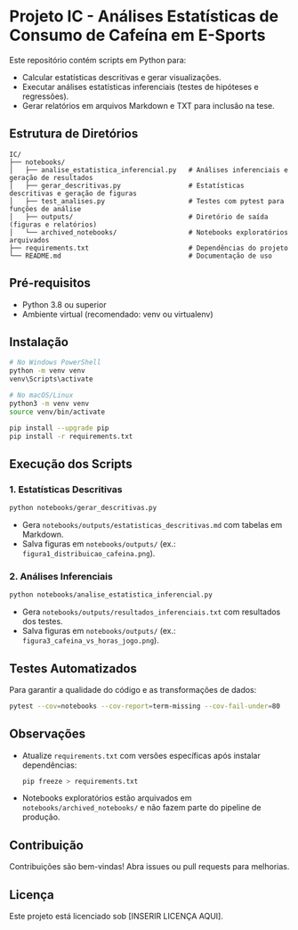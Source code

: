 # Projeto IC - Análises Estatísticas de Consumo de Cafeína em E-Sports

Este repositório contém scripts em Python para:

- Calcular estatísticas descritivas e gerar visualizações.
- Executar análises estatísticas inferenciais (testes de hipóteses e regressões).
- Gerar relatórios em arquivos Markdown e TXT para inclusão na tese.

## Estrutura de Diretórios
```
IC/
├── notebooks/
│   ├── analise_estatistica_inferencial.py   # Análises inferenciais e geração de resultados
│   ├── gerar_descritivas.py                 # Estatísticas descritivas e geração de figuras
│   ├── test_analises.py                     # Testes com pytest para funções de análise
│   ├── outputs/                             # Diretório de saída (figuras e relatórios)
│   └── archived_notebooks/                  # Notebooks exploratórios arquivados
├── requirements.txt                         # Dependências do projeto
└── README.md                                # Documentação de uso
```

## Pré-requisitos

- Python 3.8 ou superior
- Ambiente virtual (recomendado: venv ou virtualenv)

## Instalação
```bash
# No Windows PowerShell
python -m venv venv
venv\Scripts\activate

# No macOS/Linux
python3 -m venv venv
source venv/bin/activate

pip install --upgrade pip
pip install -r requirements.txt
```

## Execução dos Scripts

### 1. Estatísticas Descritivas
```bash
python notebooks/gerar_descritivas.py
```
- Gera `notebooks/outputs/estatisticas_descritivas.md` com tabelas em Markdown.
- Salva figuras em `notebooks/outputs/` (ex.: `figura1_distribuicao_cafeina.png`).

### 2. Análises Inferenciais
```bash
python notebooks/analise_estatistica_inferencial.py
```
- Gera `notebooks/outputs/resultados_inferenciais.txt` com resultados dos testes.
- Salva figuras em `notebooks/outputs/` (ex.: `figura3_cafeina_vs_horas_jogo.png`).

## Testes Automatizados
Para garantir a qualidade do código e as transformações de dados:
```bash
pytest --cov=notebooks --cov-report=term-missing --cov-fail-under=80
```

## Observações

- Atualize `requirements.txt` com versões específicas após instalar dependências:
  ```bash
  pip freeze > requirements.txt
  ```
- Notebooks exploratórios estão arquivados em `notebooks/archived_notebooks/` e não fazem parte do pipeline de produção.

## Contribuição
Contribuições são bem-vindas! Abra issues ou pull requests para melhorias.

## Licença
Este projeto está licenciado sob [INSERIR LICENÇA AQUI].

